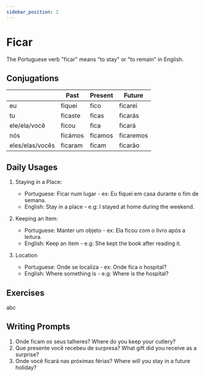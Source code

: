 ```yaml
---
sidebar_position: 2
---
```


# Ficar

The Portuguese verb "ficar" means "to stay" or "to remain" in English.

## Conjugations

|                 | Past    | Present | Future    |
| --------------- | ------- | ------- | --------- |
| eu              | fiquei  | fico    | ficarei   |
| tu              | ficaste | ficas   | ficarás   |
| ele/ela/você    | ficou   | fica    | ficará    |
| nós             | ficámos | ficamos | ficaremos |
| eles/elas/vocês | ficaram | ficam   | ficarão   |

## Daily Usages

1. Staying in a Place:

   - Portuguese: Ficar num lugar - ex: Eu fiquei em casa durante o fim de semana.
   - English: Stay in a place - e.g: I stayed at home during the weekend.

2. Keeping an Item:

   - Portuguese: Manter um objeto - ex: Ela ficou com o livro após a leitura.
   - English: Keep an item - e.g: She kept the book after reading it.

3. Location

   - Portuguese: Onde se localiza - ex: Onde fica o hospital?
   - English: Where something is - e.g: Where is the hospital?

## Exercises

abc

## Writing Prompts

1. Onde ficam os seus talheres? Where do you keep your cutlery?
2. Que presente você recebeu de surpresa? What gift did you receive as a surprise?
3. Onde você ficará nas próximas férias? Where will you stay in a future holiday?
